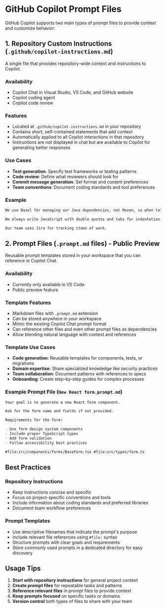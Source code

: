 # GitHub Copilot Prompt Files

GitHub Copilot supports two main types of prompt files to provide context and customize behavior:

## 1. Repository Custom Instructions (`.github/copilot-instructions.md`)

A single file that provides repository-wide context and instructions to Copilot.

### Availability

- Copilot Chat in Visual Studio, VS Code, and GitHub website
- Copilot coding agent
- Copilot code review

### Features

- Located at `.github/copilot-instructions.md` in your repository
- Contains short, self-contained statements that add context
- Automatically applied to all Copilot interactions in that repository
- Instructions are not displayed in chat but are available to Copilot for generating better responses

### Use Cases

- **Test generation**: Specify test frameworks or testing patterns
- **Code review**: Define what reviewers should look for
- **Commit message generation**: Set format and content preferences
- **Team conventions**: Document coding standards and tool preferences

### Example

```markdown
We use Bazel for managing our Java dependencies, not Maven, so when talking about Java packages, always give me instructions and code samples that use Bazel.

We always write JavaScript with double quotes and tabs for indentation, so when your responses include JavaScript code, please follow those conventions.

Our team uses Jira for tracking items of work.
```

## 2. Prompt Files (`.prompt.md` files) - Public Preview

Reusable prompt templates stored in your workspace that you can reference in Copilot Chat.

### Availability

- Currently only available in VS Code
- Public preview feature

### Template Features

- Markdown files with `.prompt.md` extension
- Can be stored anywhere in your workspace
- Mimic the existing Copilot Chat prompt format
- Can reference other files and even other prompt files as dependencies
- Allow blending natural language with context and references

### Template Use Cases

- **Code generation**: Reusable templates for components, tests, or migrations
- **Domain expertise**: Share specialized knowledge like security practices
- **Team collaboration**: Document patterns with references to specs
- **Onboarding**: Create step-by-step guides for complex processes

### Example Prompt File (`New React form.prompt.md`)

```markdown
Your goal is to generate a new React form component.

Ask for the form name and fields if not provided.

Requirements for the form:

- Use form design system components
- Include proper TypeScript types
- Add form validation
- Follow accessibility best practices

#file:src/components/forms/BaseForm.tsx #file:src/types/form.ts
```

## Best Practices

### Repository Instructions

- Keep instructions concise and specific
- Focus on project-specific conventions and tools
- Include information about coding standards and preferred libraries
- Document team workflow preferences

### Prompt Templates

- Use descriptive filenames that indicate the prompt's purpose
- Include relevant file references using `#file:` syntax
- Structure prompts with clear goals and requirements
- Store commonly used prompts in a dedicated directory for easy discovery

## Usage Tips

1. **Start with repository instructions** for general project context
2. **Create prompt files** for repeatable tasks and patterns
3. **Reference relevant files** in prompt files to provide context
4. **Keep prompts focused** on specific tasks or domains
5. **Version control** both types of files to share with your team
